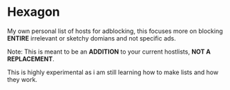 # Hexagon
My own personal list of hosts for adblocking, this focuses more on blocking **ENTIRE** irrelevant or sketchy domians and not specific ads.

Note: This is meant to be an **ADDITION** to your current hostlists, **NOT A REPLACEMENT**.

This is highly experimental as i am still learning how to make lists and how they work.